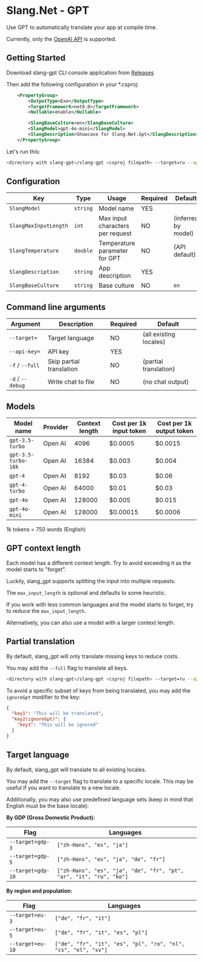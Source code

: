 # Slang.Net - GPT

Use GPT to automatically translate your app at compile time.

Currently, only the [OpenAI API](https://platform.openai.com/docs/) is supported.

## Getting Started

Download slang-gpt CLI console application from [Releases](https://github.com/egorozh/Slang.NET/releases)

Then add the following configuration in your *.csproj:

```xml
    <PropertyGroup>
        <OutputType>Exe</OutputType>
        <TargetFramework>net8.0</TargetFramework>
        <Nullable>enable</Nullable>

        <SlangBaseCulture>en</SlangBaseCulture>
        <SlangModel>gpt-4o-mini</SlangModel>
        <SlangDescription>Showcase for Slang.Net.Gpt</SlangDescription>
    </PropertyGroup>
```

Let's run this:

```bash
<directory with slang-gpt>/slang-gpt <csproj filepath> --target=ru --api-key=<open-ai-gpt-api-key>
```

## Configuration

| Key                   | Type     | Usage                            | Required | Default             |
|-----------------------|----------|----------------------------------|----------|---------------------|
| `SlangModel`          | `string` | Model name                       | YES      |                     |
| `SlangMaxInputLength` | `int`    | Max input characters per request | NO       | (inferred by model) |
| `SlangTemperature`    | `double` | Temperature parameter for GPT    | NO       | (API default)       |
| `SlangDescription`    | `string` | App description                  | YES      |                     |
| `SlangBaseCulture`    | `string` | Base culture                     | NO       | `en`                |

## Command line arguments

| Argument         | Description              | Required | Default                |
|------------------|--------------------------|----------|------------------------|
| `--target=`      | Target language          | NO       | (all existing locales) |
| `--api-key=`     | API key                  | YES      |                        |
| `-f` / `--full`  | Skip partial translation | NO       | (partial translation)  |
| `-d` / `--debug` | Write chat to file       | NO       | (no chat output)       |

## Models

| Model name          | Provider | Context length | Cost per 1k input token | Cost per 1k output token |
|---------------------|----------|----------------|-------------------------|--------------------------|
| `gpt-3.5-turbo`     | Open AI  | 4096           | $0.0005                 | $0.0015                  |
| `gpt-3.5-turbo-16k` | Open AI  | 16384          | $0.003                  | $0.004                   |
| `gpt-4`             | Open AI  | 8192           | $0.03                   | $0.06                    |
| `gpt-4-turbo`       | Open AI  | 64000          | $0.01                   | $0.03                    |
| `gpt-4o`            | Open AI  | 128000         | $0.005                  | $0.015                   |
| `gpt-4o-mini`       | Open AI  | 128000         | $0.00015                | $0.0006                  |

1k tokens = 750 words (English)

## GPT context length

Each model has a different context length. Try to avoid exceeding it as the model starts to "forget".

Luckily, slang_gpt supports splitting the input into multiple requests.

The `max_input_length` is optional and defaults to some heuristic.

If you work with less common languages and the model starts to forget, try to reduce the `max_input_length`.

Alternatively, you can also use a model with a larger context length.

## Partial translation

By default, slang_gpt will only translate missing keys to reduce costs.

You may add the `--full` flag to translate all keys.

```bash
<directory with slang-gpt>/slang-gpt <csproj filepath> --target=ru --api-key=<open-ai-gpt-api-key> --full
```

To avoid a specific subset of keys from being translated, you may add the `ignoreGpt` modifier to the key:

```json
{
  "key1": "This will be translated",
  "key2(ignoreGpt)": {
    "key3": "This will be ignored"
  }
}
```

## Target language

By default, slang_gpt will translate to all existing locales.

You may add the `--target` flag to translate to a specific locale. This may be useful if you want to translate to a new locale.

Additionally, you may also use predefined language sets (keep in mind that English must be the base locale):

**By GDP (Gross Domestic Product):**

| Flag              | Languages                                                           |
|-------------------|---------------------------------------------------------------------|
| `--target=gdp-3`  | `["zh-Hans", "es", "ja"]`                                           |
| `--target=gdp-5`  | `["zh-Hans", "es", "ja", "de", "fr"]`                               |
| `--target=gdp-10` | `["zh-Hans", "es", "ja", "de", "fr", "pt", "ar", "it", "ru", "ko"]` |

**By region and population:**

| Flag             | Languages                                                      |
|------------------|----------------------------------------------------------------|
| `--target=eu-3`  | `["de", "fr", "it"]`                                           |
| `--target=eu-5`  | `["de", "fr", "it", "es", "pl"]`                               |
| `--target=eu-10` | `["de", "fr", "it", "es", "pl", "ro", "nl", "cs", "el", "sv"]` |
